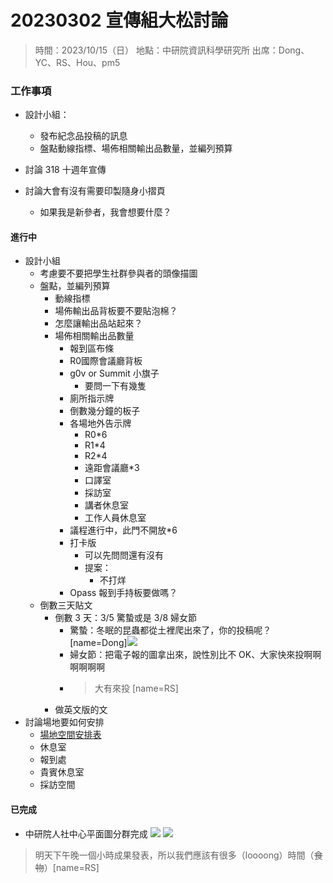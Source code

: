 # 20230302 宣傳組大松討論

> 時間：2023/10/15（日）
> 地點：中研院資訊科學研究所
> 出席：Dong、YC、RS、Hou、pm5

### 工作事項


- 設計小組：
    - 發布紀念品投稿的訊息
    - 盤點動線指標、場佈相關輸出品數量，並編列預算

- 討論 318 十週年宣傳
- 討論大會有沒有需要印製隨身小摺頁
    - 如果我是新參者，我會想要什麼？

#### 進行中
- 設計小組
    - 考慮要不要把學生社群參與者的頭像描圖
    - 盤點，並編列預算
        - 動線指標
        - 場佈輸出品背板要不要貼泡棉？
        - 怎麼讓輸出品站起來？
        - 場佈相關輸出品數量
            - 報到區布條
            - R0國際會議廳背板
            - g0v or Summit 小旗子
                - 要問一下有幾隻
            - 廁所指示牌
            - 倒數幾分鐘的板子
            - 各場地外告示牌
                - R0*6
                - R1*4
                - R2*4
                - 遠距會議廳*3
                - 口譯室
                - 採訪室
                - 講者休息室
                - 工作人員休息室
            - 議程進行中，此門不開放*6
            - 打卡版
                - 可以先問問還有沒有
                - 提案：
                    - 不打烊
            - Opass 報到手持板要做嗎？
    - 倒數三天貼文
        - 倒數 3 天：3/5 驚蟄或是 3/8 婦女節
            - 驚蟄：冬眠的昆蟲都從土裡爬出來了，你的投稿呢？[name=Dong]![](https://s3-ap-northeast-1.amazonaws.com/g0v-hackmd-images/uploads/upload_8dfde5b721900c245cdb4c1bade71865.png)
            - 婦女節：把電子報的圖拿出來，說性別比不 OK、大家快來投啊啊啊啊啊啊
            - > 大有來投 [name=RS]
        - 做英文版的文
- 討論場地要如何安排
    - [場地空間安排表](https://docs.google.com/spreadsheets/d/1H4-XxanyDrIOm9UBxqlLQg1rggWZ7QcKJX5crTy5hCk/edit?pli=1#gid=288396899)
    - 休息室
    - 報到處
    - 貴賓休息室
    - 採訪空間


#### 已完成
- 中研院人社中心平面圖分群完成
![](https://s3-ap-northeast-1.amazonaws.com/g0v-hackmd-images/uploads/upload_f1f52572a43bcb1cc12c27730fb865b8.jpg)
![](https://s3-ap-northeast-1.amazonaws.com/g0v-hackmd-images/uploads/upload_4a10114a95e3b31205eb942229a96d13.jpg)

> 明天下午晚一個小時成果發表，所以我們應該有很多（loooong）時間（~~食物~~）[name=RS]
